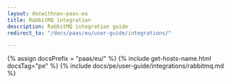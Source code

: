 ```yaml
---
layout: docwithnav-paas-eu
title: RabbitMQ integration
description: RabbitMQ integration guide
redirect_to: "/docs/paas/eu/user-guide/integrations/"

---
```


{% assign docsPrefix = "paas/eu/" %}
{% include get-hosts-name.html docsTag="pe" %}
{% include docs/pe/user-guide/integrations/rabbitmq.md %}